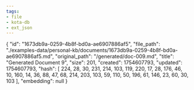 ```yaml
---
tags:
- file
- kota-db
- ext_json
---
```

{
  "id": "1673db9a-0259-4b8f-bd0a-ae6907886af5",
  "file_path": "./examples-data/personal-kb/documents/1673db9a-0259-4b8f-bd0a-ae6907886af5.md",
  "original_path": "/generated/doc-009.md",
  "title": "Generated Document 9",
  "size": 201,
  "created": 1754607793,
  "updated": 1754607793,
  "hash": [
    224,
    28,
    30,
    231,
    214,
    103,
    119,
    220,
    17,
    28,
    176,
    46,
    10,
    160,
    14,
    36,
    88,
    47,
    68,
    214,
    203,
    103,
    59,
    110,
    50,
    196,
    61,
    146,
    23,
    60,
    30,
    103
  ],
  "embedding": null
}